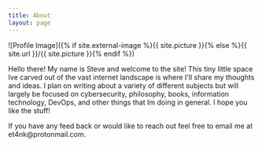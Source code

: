 ```yaml
---
title: About
layout: page
---
```

![Profile Image]({% if site.external-image %}{{ site.picture }}{% else %}{{ site.url }}/{{ site.picture }}{% endif %})
<P>Hello there!  My name is Steve and welcome to the site!  This tiny little space Ive carved out of the vast internet landscape is where I'll share my thoughts and ideas.  I plan on writing about a variety of different subjects but will largely be focused on cybersecurity, philosophy, books, information technology, DevOps, and other things that Im doing in general.  I hope you like the stuff!<p> 

<p>If you have any feed back or would like to reach out feel free to email me at et4nk@protonmail.com.<p>

